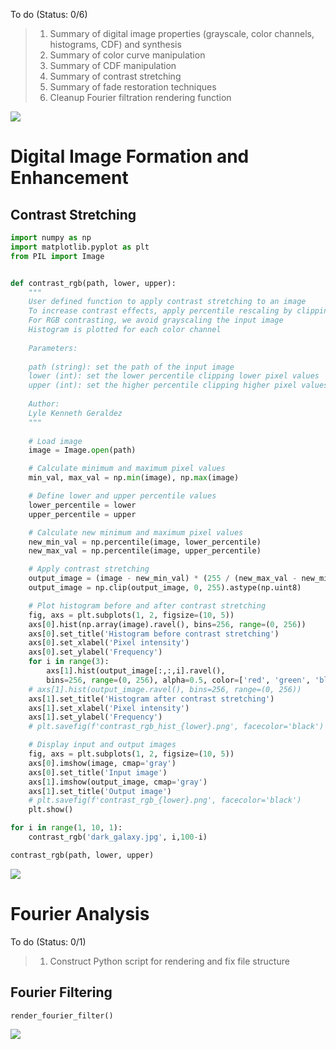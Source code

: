 

To do (Status: 0/6)


> 1. Summary of digital image properties (grayscale, color channels, histograms, CDF) and synthesis
> 2. Summary of color curve manipulation
> 3. Summary of CDF manipulation
> 4. Summary of contrast stretching
> 5. Summary of fade restoration techniques
> 6. Cleanup Fourier filtration rendering function




![](https://i.imgur.com/uucRH8l.png)



# Digital Image Formation and Enhancement

## Contrast Stretching

```python
import numpy as np
import matplotlib.pyplot as plt
from PIL import Image


def contrast_rgb(path, lower, upper): 
    """
    User defined function to apply contrast stretching to an image
    To increase contrast effects, apply percentile rescaling by clipping pixel values
    For RGB contrasting, we avoid grayscaling the input image
    Histogram is plotted for each color channel
    
    Parameters:
    
    path (string): set the path of the input image
    lower (int): set the lower percentile clipping lower pixel values
    upper (int): set the higher percentile clipping higher pixel values
    
    Author:
    Lyle Kenneth Geraldez
    """
    
    # Load image
    image = Image.open(path)

    # Calculate minimum and maximum pixel values
    min_val, max_val = np.min(image), np.max(image)

    # Define lower and upper percentile values
    lower_percentile = lower
    upper_percentile = upper

    # Calculate new minimum and maximum pixel values
    new_min_val = np.percentile(image, lower_percentile)
    new_max_val = np.percentile(image, upper_percentile)

    # Apply contrast stretching
    output_image = (image - new_min_val) * (255 / (new_max_val - new_min_val))
    output_image = np.clip(output_image, 0, 255).astype(np.uint8)

    # Plot histogram before and after contrast stretching
    fig, axs = plt.subplots(1, 2, figsize=(10, 5))
    axs[0].hist(np.array(image).ravel(), bins=256, range=(0, 256))
    axs[0].set_title('Histogram before contrast stretching')
    axs[0].set_xlabel('Pixel intensity')
    axs[0].set_ylabel('Frequency')
    for i in range(3):
        axs[1].hist(output_image[:,:,i].ravel(), 
        bins=256, range=(0, 256), alpha=0.5, color=['red', 'green', 'blue'][i])
    # axs[1].hist(output_image.ravel(), bins=256, range=(0, 256))
    axs[1].set_title('Histogram after contrast stretching')
    axs[1].set_xlabel('Pixel intensity')
    axs[1].set_ylabel('Frequency')
    # plt.savefig(f'contrast_rgb_hist_{lower}.png', facecolor='black')

    # Display input and output images
    fig, axs = plt.subplots(1, 2, figsize=(10, 5))
    axs[0].imshow(image, cmap='gray')
    axs[0].set_title('Input image')
    axs[1].imshow(output_image, cmap='gray')
    axs[1].set_title('Output image')
    # plt.savefig(f'contrast_rgb_{lower}.png', facecolor='black')
    plt.show()

for i in range(1, 10, 1):
    contrast_rgb('dark_galaxy.jpg', i,100-i)
```

```python
contrast_rgb(path, lower, upper)
```


![](https://i.imgur.com/Kl4iMMf.gif)



# Fourier Analysis


To do (Status: 0/1)

> 1. Construct Python script for rendering and fix file structure



## Fourier Filtering

```python
render_fourier_filter()
```



![](https://i.imgur.com/mcpxypv.gif)
